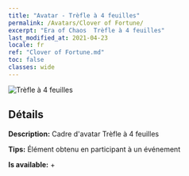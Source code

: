 ```yaml
---
title: "Avatar - Trèfle à 4 feuilles"
permalink: /Avatars/Clover of Fortune/
excerpt: "Era of Chaos  Trèfle à 4 feuilles"
last_modified_at: 2021-04-23
locale: fr
ref: "Clover of Fortune.md"
toc: false
classes: wide
---
```

 ![Trèfle à 4 feuilles](/images/a/avatarFrame_96.png)

## Détails

 **Description:** Cadre d'avatar Trèfle à 4 feuilles 

 **Tips:** Élément obtenu en participant à un événement 

 **Is available:**  + 

